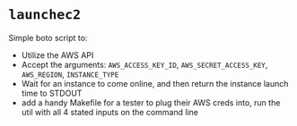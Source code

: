 # `launchec2`

Simple boto script to:
- Utilize the AWS API
- Accept the arguments: `AWS_ACCESS_KEY_ID`, `AWS_SECRET_ACCESS_KEY`, `AWS_REGION`, `INSTANCE_TYPE`
- Wait for an instance to come online, and then return the instance launch time to STDOUT
- add a handy Makefile for a tester to plug their AWS creds into, run the util with all 4 stated inputs on the command line

